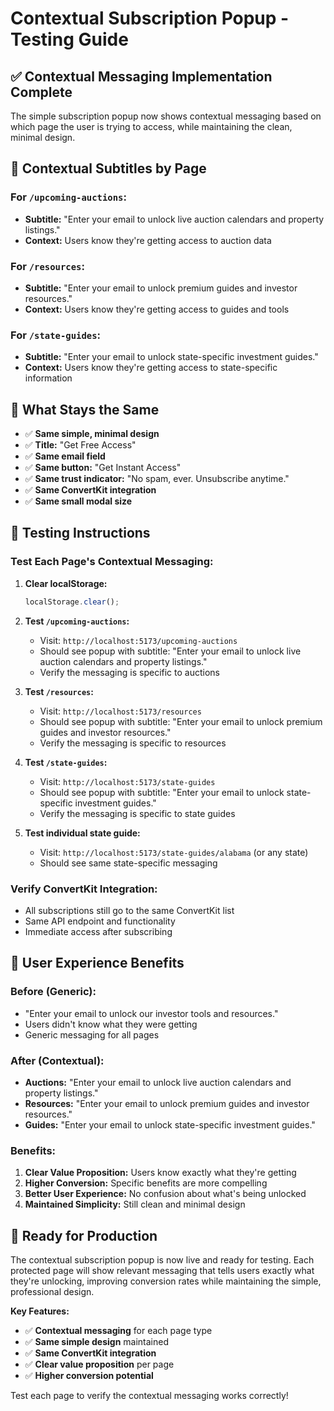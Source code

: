 # Contextual Subscription Popup - Testing Guide

## ✅ **Contextual Messaging Implementation Complete**

The simple subscription popup now shows contextual messaging based on which page the user is trying to access, while maintaining the clean, minimal design.

## 🎯 **Contextual Subtitles by Page**

### **For `/upcoming-auctions`:**
- **Subtitle:** "Enter your email to unlock live auction calendars and property listings."
- **Context:** Users know they're getting access to auction data

### **For `/resources`:**
- **Subtitle:** "Enter your email to unlock premium guides and investor resources."
- **Context:** Users know they're getting access to guides and tools

### **For `/state-guides`:**
- **Subtitle:** "Enter your email to unlock state-specific investment guides."
- **Context:** Users know they're getting access to state-specific information

## 🔧 **What Stays the Same**

- ✅ **Same simple, minimal design**
- ✅ **Title:** "Get Free Access"
- ✅ **Same email field**
- ✅ **Same button:** "Get Instant Access"
- ✅ **Same trust indicator:** "No spam, ever. Unsubscribe anytime."
- ✅ **Same ConvertKit integration**
- ✅ **Same small modal size**

## 🧪 **Testing Instructions**

### **Test Each Page's Contextual Messaging:**

1. **Clear localStorage:**
   ```javascript
   localStorage.clear();
   ```

2. **Test `/upcoming-auctions`:**
   - Visit: `http://localhost:5173/upcoming-auctions`
   - Should see popup with subtitle: "Enter your email to unlock live auction calendars and property listings."
   - Verify the messaging is specific to auctions

3. **Test `/resources`:**
   - Visit: `http://localhost:5173/resources`
   - Should see popup with subtitle: "Enter your email to unlock premium guides and investor resources."
   - Verify the messaging is specific to resources

4. **Test `/state-guides`:**
   - Visit: `http://localhost:5173/state-guides`
   - Should see popup with subtitle: "Enter your email to unlock state-specific investment guides."
   - Verify the messaging is specific to state guides

5. **Test individual state guide:**
   - Visit: `http://localhost:5173/state-guides/alabama` (or any state)
   - Should see same state-specific messaging

### **Verify ConvertKit Integration:**
- All subscriptions still go to the same ConvertKit list
- Same API endpoint and functionality
- Immediate access after subscribing

## 🎨 **User Experience Benefits**

### **Before (Generic):**
- "Enter your email to unlock our investor tools and resources."
- Users didn't know what they were getting
- Generic messaging for all pages

### **After (Contextual):**
- **Auctions:** "Enter your email to unlock live auction calendars and property listings."
- **Resources:** "Enter your email to unlock premium guides and investor resources."
- **Guides:** "Enter your email to unlock state-specific investment guides."

### **Benefits:**
1. **Clear Value Proposition:** Users know exactly what they're getting
2. **Higher Conversion:** Specific benefits are more compelling
3. **Better User Experience:** No confusion about what's being unlocked
4. **Maintained Simplicity:** Still clean and minimal design

## 🚀 **Ready for Production**

The contextual subscription popup is now live and ready for testing. Each protected page will show relevant messaging that tells users exactly what they're unlocking, improving conversion rates while maintaining the simple, professional design.

**Key Features:**
- ✅ **Contextual messaging** for each page type
- ✅ **Same simple design** maintained
- ✅ **Same ConvertKit integration**
- ✅ **Clear value proposition** per page
- ✅ **Higher conversion potential**

Test each page to verify the contextual messaging works correctly!






